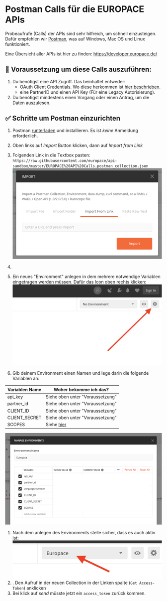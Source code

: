 # Postman Calls für die EUROPACE APIs

Probeaufrufe (Calls) der APIs sind sehr hilfreich, um schnell einzusteigen. Dafür empfehlen wir [Postman](https://www.getpostman.com/), was auf Windows, Mac OS und Linux funktioniert.

Eine Übersicht aller APIs ist hier zu finden: https://developer.europace.de/

## 📣 Voraussetzung um diese Calls auszuführen:

1. Du benötigst eine API Zugriff. Das beinhaltet entweder:
   * OAuth Client Credentials. Wo diese herkommen ist [hier beschrieben](https://europace2.zendesk.com/hc/de/articles/360012514780).
   * eine PartnerID und einen API Key (Für eine Legacy Autorisierung).
2. Du benötigst mindestens einen Vorgang oder einen Antrag, um die Daten auszulesen.


## ✅ Schritte um Postman einzurichten

1. Postman [runterladen]((https://www.getpostman.com/)) und installieren. Es ist *keine* Anmeldung erforderlich.
1. Oben links auf _Import_ Button klicken, dann auf _Import from Link_

4. Folgenden Link in die Textbox pasten: `https://raw.githubusercontent.com/europace/api-sandbox/master/EUROPACE%20API%20Calls.postman_collection.json`
![](screen1.png)

5.
1. Ein neues "Environment" anlegen in dem mehrere notwendige Variablen eingetragen werden müssen. Dafür das Icon oben rechts klicken:
![](screen3.png)
1. Gib deinem Environment einen Namen und lege darin die folgende Variablen an:

| Variablen Name | Woher bekomme ich das? |
| -------------- | ---------------------- |
| api_key        | Siehe oben unter "Voraussetzung" |
| partner_id     | Siehe oben unter "Voraussetzung" |
| CLIENT_ID      | Siehe oben unter "Voraussetzung" |
| CLIENT_SECRET  | Siehe oben unter "Voraussetzung" |
| SCOPES         | Siehe [hier](https://github.com/europace/authorization-api/blob/master/docs/scopes.md) |


![](screen4.png)
1. Nach dem anlegen des Environments stelle sicher, dass es auch aktiv ist:
![](screen5.png)
1. . Den Aufruf in der neuen Collection in der Linken spalte (`Get Access-Token`) anklicken
1. Bei klick auf _send_ müsste jetzt ein `access_token` zurück kommen.

